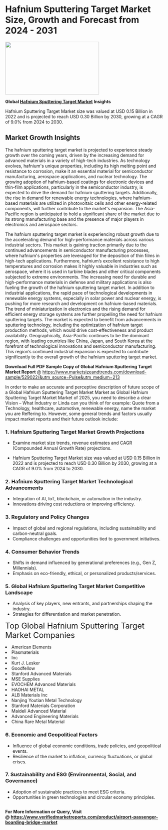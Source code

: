 <H1>Hafnium Sputtering Target Market Size, Growth and Forecast from 2024 - 2031</H1><img class="aligncenter size-medium wp-image-584254" src="https://thirdeyenews.in/wp-content/uploads/2024/09/Global-Market-Research-300x168.jpeg" alt="" width="300" height="168" /><p><strong>Global&nbsp;<a href="https://www.marketsizeandtrends.com/download-sample/529022/&amp;utm_source=Pulse&amp;utm_medium=213">Hafnium Sputtering Target Market</a> Insights</strong></p><p>Hafnium Sputtering Target Market size was valued at USD 0.15 Billion in 2022 and is projected to reach USD 0.30 Billion by 2030, growing at a CAGR of 9.0% from 2024 to 2030.</p><p><h2>Market Growth Insights</h2> <p>The hafnium sputtering target market is projected to experience steady growth over the coming years, driven by the increasing demand for advanced materials in a variety of high-tech industries. As technology evolves, hafnium's unique properties, including its high melting point and resistance to corrosion, make it an essential material for semiconductor manufacturing, aerospace applications, and nuclear technology. The growing adoption of hafnium-based coatings for electronic devices and thin-film applications, particularly in the semiconductor industry, is expected to drive the demand for hafnium sputtering targets. Additionally, the rise in demand for renewable energy technologies, where hafnium-based materials are utilized in photovoltaic cells and other energy-related components, will further contribute to the market's expansion. The Asia-Pacific region is anticipated to hold a significant share of the market due to its strong manufacturing base and the presence of major players in electronics and aerospace sectors. </p> <p>The hafnium sputtering target market is experiencing robust growth due to the accelerating demand for high-performance materials across various industrial sectors. This market is gaining traction primarily due to the continued advancements in semiconductor manufacturing processes, where hafnium's properties are leveraged for the deposition of thin films in high-tech applications. Furthermore, hafnium’s excellent resistance to high temperatures and corrosion makes it highly valuable in industries such as aerospace, where it is used in turbine blades and other critical components subjected to extreme environments. The increasing need for durable and high-performance materials in defense and military applications is also fueling the growth of the hafnium sputtering target market. In addition to industrial applications, the rapid pace of technological developments in renewable energy systems, especially in solar power and nuclear energy, is pushing for more research and development on hafnium-based materials. The trend of miniaturization in electronics and the rising demand for efficient energy storage systems are further propelling the need for hafnium sputtering targets. The market is expected to benefit from advancements in sputtering technology, including the optimization of hafnium target production methods, which would drive cost-effectiveness and product availability. Geographically, Asia-Pacific continues to be the dominant region, with leading countries like China, Japan, and South Korea at the forefront of technological innovations and semiconductor manufacturing. This region’s continued industrial expansion is expected to contribute significantly to the overall growth of the hafnium sputtering target market. </p><p><span class=""><strong>Download Full PDF Sample Copy of Global Hafnium Sputtering Target Market Report</strong> @ <a href="https://www.marketsizeandtrends.com/download-sample/529022/&amp;utm_source=Pulse&amp;utm_medium=213" target="_blank">https://www.marketsizeandtrends.com/download-sample/529022/&amp;utm_source=Pulse&amp;utm_medium=213</a></span></p><p>In order to make an accurate and perceptive description of future scope of a Global&nbsp;Hafnium Sputtering Target Market Market as Global&nbsp;Hafnium Sputtering Target Market Market of 2025, you need to describe a clear Vision &ndash; What Industry or Linda can you think of for example: Quote from a Technology, healthcare, automotive, renewable energy, name the market you are Reffering to. However, some general trends and factors usually impact market reports and their future outlook include:</p><h3>1.&nbsp;<strong>Hafnium Sputtering Target Market Growth Projections</strong></h3><ul><li>Examine market size trends, revenue estimates and CAGR (Compounded Annual Growth Rate) projections.</li><li><p>Hafnium Sputtering Target Market size was valued at USD 0.15 Billion in 2022 and is projected to reach USD 0.30 Billion by 2030, growing at a CAGR of 9.0% from 2024 to 2030.</p></li></ul><h3>2.&nbsp;<strong>Hafnium Sputtering Target Market Technological Advancements</strong></h3><ul><li>Integration of AI, IoT, blockchain, or automation in the industry.</li><li>Innovations driving cost reductions or improving efficiency.</li></ul><h3>3.&nbsp;<strong>Regulatory and Policy Changes</strong></h3><ul><li>Impact of global and regional regulations, including sustainability and carbon-neutral goals.</li><li>Compliance challenges and opportunities tied to government initiatives.</li></ul><h3>4.&nbsp;<strong>Consumer Behavior Trends</strong></h3><ul><li>Shifts in demand influenced by generational preferences (e.g., Gen Z, Millennials).</li><li>Emphasis on eco-friendly, ethical, or personalized products/services.</li></ul><h3>5.&nbsp;<strong>Global Hafnium Sputtering Target Market Competitive Landscape</strong></h3><ul><li>Analysis of key players, new entrants, and partnerships shaping the industry.</li><li>Strategies for differentiation and market penetration.</li></ul><p data-pm-slice="1 1 []"><span style="color: inherit; font-family: inherit; font-size: 25px;">Top Global Hafnium Sputtering Target Market Companies</span></p><div class="" data-test-id=""><p><li>American Elements</li><li> Plasmaterials</li><li> Inc</li><li> Kurt J. Lesker</li><li> Goodfellow</li><li> Stanford Advanced Materials</li><li> MSE Supplies</li><li> EVOCHEM Advanced Materials</li><li> HAOHAI METAL</li><li> ALB Materials Inc</li><li> Nanjing Youtian Metal Technology</li><li> Stanford Materials Corporation</li><li> Maideli Advanced Material</li><li> Advanced Engineering Materials</li><li> China Rare Metal Material</li></p></div><h3>6.&nbsp;<strong>Economic and Geopolitical Factors</strong></h3><ul><li>Influence of global economic conditions, trade policies, and geopolitical events.</li><li>Resilience of the market to inflation, currency fluctuations, or global crises.</li></ul><h3>7.&nbsp;<strong>Sustainability and ESG (Environmental, Social, and Governance)</strong></h3><ul><li>Adoption of sustainable practices to meet ESG criteria.</li><li>Opportunities in green technologies and circular economy principles.</li></ul><h2><strong style="font-size: 14px;">For More Information or Query, Visit @&nbsp;</strong><a style="background-color: #ffffff; font-size: 14px;" href="https://www.marketsizeandtrends.com/report/hafnium-sputtering-target-market/" target="_blank">https://www.verifiedmarketreports.com/product/airport-passenger-boarding-bridge-market</a></h2>
